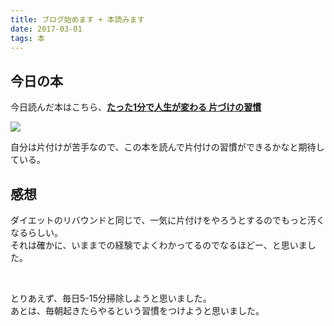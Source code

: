 ```yaml
---
title: ブログ始めます + 本読みます
date: 2017-03-01
tags: 本
---
```


## 今日の本
今日読んだ本はこちら、<a href="http://amzn.to/2lbZhix" blank="_target"><b>たった1分で人生が変わる 片づけの習慣</b></a>

<a href="http://amzn.to/2lbZhix" blank="_target"><img src="/xushengbo/posts/201703/01.jpg" class="w200 mt20 mb20 m-c d-b"></a>

自分は片付けが苦手なので、この本を読んで片付けの習慣ができるかなと期待している。

## 感想

ダイエットのリバウンドと同じで、一気に片付けをやろうとするのでもっと汚くなるらしい。<br/>
それは確かに、いままでの経験でよくわかってるのでなるほどー、と思いました。

<br/>

とりあえず、毎日5-15分掃除しようと思いました。<br/>
あとは、毎朝起きたらやるという習慣をつけようと思いました。
